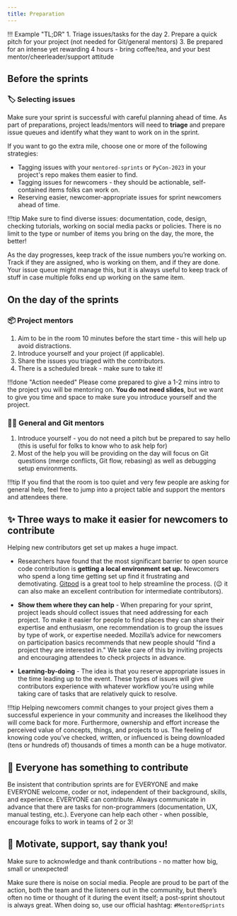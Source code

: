 ```yaml
---
title: Preparation
---
```


!!! Example "TL;DR" 1. Triage issues/tasks for the day 2. Prepare a quick pitch for your project (not needed for Git/general mentors) 3. Be prepared for an intense yet rewarding 4 hours - bring coffee/tea, and your best mentor/cheerleader/support attitude

## Before the sprints

### :label: Selecting issues

Make sure your sprint is successful with careful planning ahead of time. As part of preparations, project leads/mentors will need to **triage** and prepare issue queues and identify what they want to work on in the sprint.

If you want to go the extra mile, choose one or more of the following strategies:

- Tagging issues with your `mentored-sprints` or `PyCon-2023` in your project's repo makes them easier to find.
- Tagging issues for newcomers - they should be actionable, self-contained items folks can work on.
- Reserving easier, newcomer-appropriate issues for sprint newcomers ahead of time.

!!!tip
Make sure to find diverse issues: documentation, code, design, checking tutorials, working on social media packs or policies.
There is no limit to the type or number of items you bring on the day, the more, the better!

As the day progresses, keep track of the issue numbers you’re working on. Track if they are assigned, who is working on them, and if they are done. Your issue queue might manage this, but it is always useful to keep track of stuff in case multiple folks end up working on the same item.

## On the day of the sprints

### :package: Project mentors

1. Aim to be in the room 10 minutes before the start time - this will help up avoid distractions.
2. Introduce yourself and your project (if applicable).
3. Share the issues you triaged with the contributors.
4. There is a scheduled break - make sure to take it!

!!!done "Action needed"
Please come prepared to give a 1-2 mins intro to the project you will be mentoring on.
**You do not need slides**, but we want to give you time and space to make sure you introduce yourself and the project.

### :teacher: General and Git mentors

1. Introduce yourself - you do not need a pitch but be prepared to say hello (this is useful for folks to know who to ask help for)
1. Most of the help you will be providing on the day will focus on Git questions (merge conflicts, Git flow, rebasing) as well as debugging setup environments.

!!!tip
If you find that the room is too quiet and very few people are asking for general help, feel free to jump into a project table and support the mentors and attendees there.

## :sparkles: Three ways to make it easier for newcomers to contribute

Helping new contributors get set up makes a huge impact.

- Researchers have found that the most significant barrier to open source code contribution is **getting a local environment set up.** Newcomers who spend a long time getting set up find it frustrating and demotivating. [Gitpod](https://gitpd.io) is a great tool to help streamline the process. (:wink: it can also make an excellent contribution for intermediate contributors).

- **Show them where they can help** - When preparing for your sprint, project leads should collect issues that need addressing for each project. To make it easier for people to find places they can share their expertise and enthusiasm, one recommendation is to group the issues by type of work, or expertise needed. Mozilla’s advice for newcomers on participation basics recommends that new people should "find a project they are interested in." We take care of this by inviting projects and encouraging attendees to check projects in advance.

- **Learning-by-doing** - The idea is that you reserve appropriate issues in the time leading up to the event. These types of issues will give contributors experience with whatever workflow you’re using while taking care of tasks that are relatively quick to resolve.

!!!tip
Helping newcomers commit changes to your project gives them a successful experience in your community and increases the likelihood they will come back for more. Furthermore, ownership and effort increase the perceived value of concepts, things, and projects to us. The feeling of knowing code you’ve checked, written, or influenced is being downloaded (tens or hundreds of) thousands of times a month can be a huge motivator.

## :unicorn: Everyone has something to contribute

Be insistent that contribution sprints are for EVERYONE and make EVERYONE welcome, coder or not, independent of their background, skills, and experience. EVERYONE can contribute.
Always communicate in advance that there are tasks for non-programmers (documentation, UX, manual testing, etc.).
Everyone can help each other - when possible, encourage folks to work in teams of 2 or 3!

## :pray: Motivate, support, say thank you!

Make sure to acknowledge and thank contributions - no matter how big, small or unexpected!

Make sure there is noise on social media. People are proud to be part of the action, both the team and the listeners out in the community, but there’s often no time or thought of it during the event itself; a post-sprint shoutout is always great. When doing so, use our official hashtag: `#MentoredSprints`
